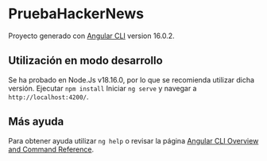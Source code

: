 # PruebaHackerNews

Proyecto generado con [Angular CLI](https://github.com/angular/angular-cli) version 16.0.2.

## Utilización en modo desarrollo

Se ha probado en Node.Js v18.16.0, por lo que se recomienda utilizar dicha versión.
Ejecutar `npm install`
Iniciar `ng serve` y navegar a `http://localhost:4200/`.

## Más ayuda

Para obtener ayuda utilizar `ng help` o revisar la página [Angular CLI Overview and Command Reference](https://angular.io/cli).
